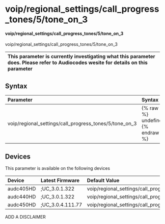 ﻿---
description: voip/regional_settings/call_progress_tones/5/tone_on_3
search: false
---

# voip/regional_settings/call_progress_tones/5/tone_on_3

#### voip/regional_settings/call_progress_tones/5/tone_on_3

voip/regional_settings/call_progress_tones/5/tone_on_3


| This parameter is currently investigating what this parameter does. Please refer to Audiocodes wesite for details on this parameter | 
| :--- |

## Syntax
| Parameter | Syntax |
| :--- | :--- |
|voip/regional_settings/call_progress_tones/5/tone_on_3 | {% raw %} undefined {% endraw %}|

## Devices
This parameter is available on the following devices

| Device | Latest Firmware | Default Value |
|:---|:---|:---|
| audc405HD | ;UC_3.0.1.322 | voip/regional_settings/call_progress_tones/5/tone_on_3=0 
| audc440HD | ;UC_3.0.1.322 | voip/regional_settings/call_progress_tones/5/tone_on_3=0 
| audc450HD | ;UC_3.0.4.111.77 | voip/regional_settings/call_progress_tones/5/tone_on_3=0 

ADD A DISCLAIMER
